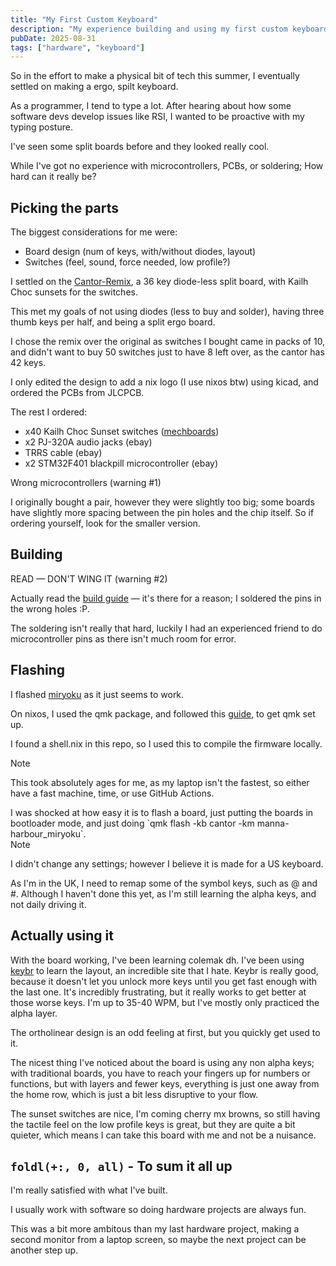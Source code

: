 ```yaml
---
title: "My First Custom Keyboard"
description: "My experience building and using my first custom keyboard."
pubDate: 2025-08-31
tags: ["hardware", "keyboard"]
---
```


So in the effort to make a physical bit of tech this summer, I eventually settled on making a ergo, spilt keyboard.

As a programmer, I tend to type a lot. After hearing about how some software devs develop issues like RSI, I wanted to be proactive with my typing posture.

I've seen some split boards before and they looked really cool.

While I've got no experience with microcontrollers, PCBs, or soldering; How hard can it really be?

## Picking the parts

The biggest considerations for me were:

- Board design (num of keys, with/without diodes, layout)
- Switches (feel, sound, force needed, low profile?)

I settled on the [Cantor-Remix](https://github.com/nilokr/cantor-remix), a 36 key diode-less split board, with Kailh Choc sunsets for the switches.

This met my goals of not using diodes (less to buy and solder), having three thumb keys per half, and being a split ergo board.

I chose the remix over the original as switches I bought came in packs of 10, and didn't want to buy 50 switches just to have 8 left over, as the cantor has 42 keys.

I only edited the design to add a nix logo (I use nixos btw) using kicad, and ordered the PCBs from JLCPCB.

The rest I ordered:

- x40 Kailh Choc Sunset switches ([mechboards](https://mechboards.co.uk/))
- x2 PJ-320A audio jacks (ebay)
- TRRS cable (ebay)
- x2 STM32F401 blackpill microcontroller (ebay)

<div class="callout warning">
 <div class="callout-heading">Wrong microcontrollers (warning #1)</div>
 <p>I originally bought a pair, however they were slightly too big; some boards have slightly more spacing between the pin holes and the chip itself. So if ordering yourself, look for the smaller version.</p>
</div>

## Building

<div class="callout warning">
 <div class="callout-heading">READ — DON'T WING IT (warning #2)</div>
 <p>Actually read the <a href="https://github.com/nilokr/cantor-remix/blob/main/doc/build_guide.md">build guide</a> — it's there for a reason; I soldered the pins in the wrong holes :P.</p>
</div>

The soldering isn't really that hard, luckily I had an experienced friend to do microcontroller pins as there isn't much room for error.

## Flashing

I flashed [miryoku](https://github.com/manna-harbour/miryoku) as it just seems to work.

On nixos, I used the qmk package, and followed this [guide](https://docs.qmk.fm/newbs_getting_started), to get qmk set up.

I found a shell.nix in this repo, so I used this to compile the firmware locally.

<div class="callout note">
 <div class="callout-heading">Note</div>
 <p>This took absolutely ages for me, as my laptop isn't the fastest, so either have a fast machine, time, or use GitHub Actions.</p>
</div>
I was shocked at how easy it is to flash a board, just putting the boards in bootloader mode, and just doing `qmk flash -kb cantor -km manna-harbour_miryoku`.

<div class="callout note">
 <div class="callout-heading">Note</div>
 <p>I didn't change any settings; however I believe it is made for a US keyboard.</p>
 <p>As I'm in the UK, I need to remap some of the symbol keys, such as @ and #. Although I haven't done this yet, as I'm still learning the alpha keys, and not daily driving it.</p>
</div>

## Actually using it

With the board working, I've been learning colemak dh.
I've been using [keybr](https://www.keybr.com/) to learn the layout, an incredible site that I hate.
Keybr is really good, because it doesn't let you unlock more keys until you get fast enough with the last one.
It's incredibly frustrating, but it really works to get better at those worse keys.
I'm up to 35-40 WPM, but I've mostly only practiced the alpha layer.

The ortholinear design is an odd feeling at first, but you quickly get used to it.

The nicest thing I've noticed about the board is using any non alpha keys; with traditional boards, you have to reach your fingers up for numbers or functions, but with layers and fewer keys, everything is just one away from the home row, which is just a bit less disruptive to your flow.

The sunset switches are nice, I'm coming cherry mx browns, so still having the tactile feel on the low profile keys is great, but they are quite a bit quieter, which means I can take this board with me and not be a nuisance.

## `foldl(+:, 0, all)` - To sum it all up

I'm really satisfied with what I've built.

I usually work with software so doing hardware projects are always fun.

This was a bit more ambitous than my last hardware project, making a second monitor from a laptop screen, so maybe the next project can be another step up.
